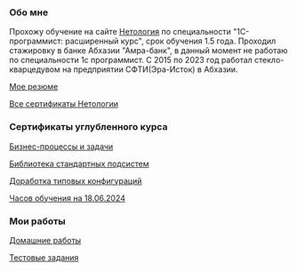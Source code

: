 ### Обо мне

  Прохожу обучение на сайте [Нетология](https://netology.ru/programs/developer1c_ultimate) по специальности "1C-программист:
расширенный курс", срок обучения 1.5 года. Проходил стажировку  в банке Абхазии "Амра-банк", в данный момент не работаю по специальности 1с программист.
С 2015 по 2023 год работал стекло-кварцедувом на предприятии СФТИ(Эра-Исток) в Абхазии.


[Мое резюме](https://disk.yandex.ru/i/yFU9WynP24WZ7A)

[Все cертификаты Нетологии](https://disk.yandex.ru/d/hdAg3D4a2O-FSg)

### Сертификаты углубленного курса

[Бизнес-процессы и задачи](https://disk.yandex.ru/i/QszYfO9UJ3WLKQ)

[Библиотека стандартных подсистем](https://disk.yandex.ru/i/ImTEaerP_xj8Xg)

[Доработка типовых конфигураций](https://disk.yandex.ru/i/0MA5c67Tp-7KFQ)

[Часов обучения на 18.06.2024](https://disk.yandex.ru/i/IoKK1SRX3TJGGQ)

### Мои работы

[Домашние работы](https://github.com/Arbagast/Homework)

[Тестовые задания](https://github.com/Arbagast/test-tasks/tree/main)

